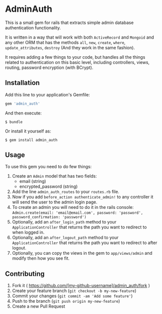 # AdminAuth

This is a small gem for rails that extracts simple admin database authentication functionality.

It is written in a way that will work with both `ActiveRecord` and `Mongoid` and any other ORM that has the methods `all`, `new`, `create`, `where`, `update_attributes`, `destroy` (And they work in the same fashion).

It requires adding a few things to your code, but handles all the things related to authentication on this basic level, including controllers, views, routing, password encryption (with BCrypt).

## Installation

Add this line to your application's Gemfile:

```ruby
gem 'admin_auth'
```

And then execute:

    $ bundle

Or install it yourself as:

    $ gem install admin_auth

## Usage

To use this gem you need to do few things:

1. Create an `Admin` model that has two fields:
    - email (string)
    - encrypted_password (string)
2. Add the line `admin_auth_routes` to your `routes.rb` file.
3. Now if you add `before_action authenticate_admin!` to any controller it will send the user to the admin login page.
4. To create an admin you will need to do it in the rails console: `Admin.create(email: 'email@email.com', password: 'password', password_confirmation: 'password')`
5. Optionally, add an `after_login_path` method to your `ApplicationController` that returns the path you want to redirect to when logged in.
6. Optionally, add an `after_logout_path` method to your `ApplicationController` that returns the path you want to redirect to after logout.
7. Optionally, you can copy the views in the gem to `app/views/admin` and modify then how you see fit.

## Contributing

1. Fork it ( https://github.com/[my-github-username]/admin_auth/fork )
2. Create your feature branch (`git checkout -b my-new-feature`)
3. Commit your changes (`git commit -am 'Add some feature'`)
4. Push to the branch (`git push origin my-new-feature`)
5. Create a new Pull Request
